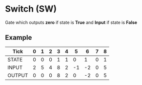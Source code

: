 # Switch (SW)

Gate which outputs __zero__ if state is __True__ and __Input__ if state is __False__


## Example
| Tick   | 0 | 1 | 2 | 3 | 4 | 5  | 6  | 7 | 8 |
|--------|---|---|---|---|---|----|----|---|---|
| STATE  | 0 | 0 | 0 | 1 | 1 | 0  | 1  | 0 | 1 |
| INPUT  | 2 | 5 | 4 | 8 | 2 | -1 | -2 | 0 | 5 |
| OUTPUT | 0 | 0 | 0 | 8 | 2 | 0  | -2 | 0 | 5 |